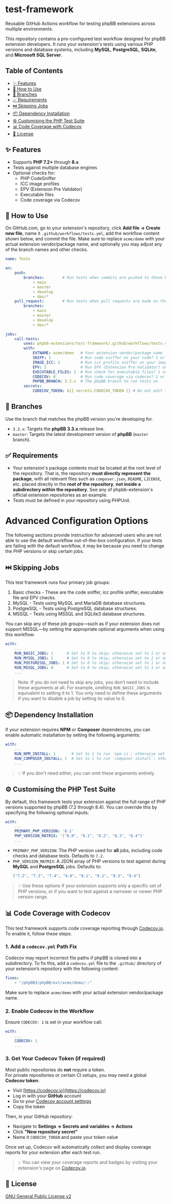 # test-framework

Reusable GitHub Actions workflow for testing phpBB extensions across multiple environments.

This repository contains a pre-configured test workflow designed for phpBB extension developers. It runs your extension's tests using various PHP versions and database systems, including **MySQL**, **PostgreSQL**, **SQLite**, and **Microsoft SQL Server**.

## Table of Contents

- [✨ Features](#-features)
- [🚀 How to Use](#-how-to-use)
- [🧪 Branches](#-branches)
- [✅ Requirements](#-requirements)
- [⏭️ Skipping Jobs](#️-skipping-jobs)
- [📦 Dependency Installation](#-dependency-installation)
- [⚙️ Customising the PHP Test Suite](#️-customising-the-php-test-suite)
- [📊 Code Coverage with Codecov](#-code-coverage-with-codecov)
- [📄 License](#-license)

## ✨ Features

- Supports **PHP 7.2+** through **8.x**
- Tests against multiple database engines
- Optional checks for:
  - PHP CodeSniffer
  - ICC image profiles
  - EPV (Extension Pre Validator)
  - Executable files
  - Code coverage via Codecov

## 🚀 How to Use

On GitHub.com, go to your extension's repository, click **Add file → Create new file**, name it `.github/workflows/tests.yml`, add the workflow content shown below, and commit the file. Make sure to replace `acme/demo` with your actual extension vendor/package name, and optionally you may adjust any of the branch names and other checks.

```yaml
name: Tests

on:
    push:
        branches:        # Run tests when commits are pushed to these branches in your repo
            - main
            - master
            - develop
            - dev/*
    pull_request:        # Run tests when pull requests are made on these branches in your repo
        branches:
            - main
            - master
            - develop
            - dev/*

jobs:
    call-tests:
        uses: phpbb-extensions/test-framework/.github/workflows/tests.yml@3.3.x  # Must match PHPBB_BRANCH
        with:
            EXTNAME: acme/demo   # Your extension vendor/package name
            SNIFF: 1             # Run code sniffer on your code? 1 or 0
            IMAGE_ICC: 1         # Run icc profile sniffer on your images? 1 or 0
            EPV: 1               # Run EPV (Extension Pre Validator) on your code? 1 or 0
            EXECUTABLE_FILES: 1  # Run check for executable files? 1 or 0
            CODECOV: 0           # Run code coverage via codecov? 1 or 0
            PHPBB_BRANCH: 3.3.x  # The phpBB branch to run tests on
        secrets:
            CODECOV_TOKEN: ${{ secrets.CODECOV_TOKEN }} # Do not edit this
```

## 🧪 Branches

Use the branch that matches the phpBB version you're developing for.

- `3.3.x`: Targets the **phpBB 3.3.x** release line.
- `master`: Targets the latest development version of **phpBB** (`master` branch).

## ✅ Requirements

- Your extension's package contents must be located at the root level of the repository. That is, the repository **must directly represent the package**, with all relevant files such as `composer.json`, `README`, `LICENSE`, etc. placed directly in the **root of the repository**, **not inside a subdirectory within the repository**. See any of phpbb-extension's official extension repositories as an example.
- Tests must be defined in your repository using PHPUnit.

# Advanced Configuration Options

The following sections provide instruction for advanced users who are not able to use the default workflow out-of-the-box configuration. If your tests are failing with the default workflow, it may be because you need to change the PHP versions or skip certain jobs.

## ⏭️ Skipping Jobs

This test framework runs four primary job groups:
1. Basic checks - These are the code sniffer, icc profile sniffer, executable file and EPV checks.
2. MySQL - Tests using MySQL and MariaDB database structures.
3. PostgreSQL - Tests using PostgreSQL database structures.
4. MSSQL - Tests using MSSQL and SQLite3 database structures.

You can skip any of these job groups—such as if your extension does not support MSSQL—by setting the appropriate optional arguments when using this workflow:

```yaml
with:
    ...
    RUN_BASIC_JOBS: 1      # Set to 0 to skip; otherwise set to 1 or omit
    RUN_MYSQL_JOBS: 1      # Set to 0 to skip; otherwise set to 1 or omit
    RUN_POSTGRESQL_JOBS: 1 # Set to 0 to skip; otherwise set to 1 or omit
    RUN_MSSQL_JOBS: 0      # Set to 0 to skip; otherwise set to 1 or omit
    ...
```

> Note: If you do not need to skip any jobs, you don’t need to include these arguments at all. For example, omitting `RUN_BASIC_JOBS` is equivalent to setting it to 1. You only need to define these arguments if you want to disable a job by setting its value to 0.

## 📦 Dependency Installation

If your extension requires **NPM** or **Composer** dependencies, you can enable automatic installation by setting the following arguments:

```yaml
with:
    ...
    RUN_NPM_INSTALL: 1       # Set to 1 to run `npm ci`; otherwise set to 0 or omit
    RUN_COMPOSER_INSTALL: 1  # Set to 1 to run `composer install`; otherwise set to 0 or omit
    ...
```

> 💡 If you don't need either, you can omit these arguments entirely.

## ⚙️ Customising the PHP Test Suite

By default, this framework tests your extension against the full range of PHP versions supported by phpBB (7.2 through 8.4). You can override this by specifying the following optional inputs:

```yaml
with:
    ...
    PRIMARY_PHP_VERSION: '8.1'
    PHP_VERSION_MATRIX: '["8.0", "8.1", "8.2", "8.3", "8.4"]'
    ...
```

- `PRIMARY_PHP_VERSION`: The PHP version used for **all** jobs, including code checks and database tests. Defaults to `7.2`.  
- `PHP_VERSION_MATRIX`: A JSON array of PHP versions to test against during **MySQL** and **PostgreSQL** jobs. Defaults to:
  ```json
  ["7.2", "7.3", "7.4", "8.0", "8.1", "8.2", "8.3", "8.4"]
  ```

> 💡 Use these options if your extension supports only a specific set of PHP versions, or if you want to test against a narrower or newer PHP version range.

## 📊 Code Coverage with Codecov

This test framework supports code coverage reporting through [Codecov.io](https://codecov.io). To enable it, follow these steps:

### 1. Add a `codecov.yml` Path Fix

Codecov may report incorrect file paths if phpBB is cloned into a subdirectory. To fix this, add a `codecov.yml` file to the `.github/` directory of your extension’s repository with the following content:

```yaml
fixes:
    - "/phpBB3/phpBB/ext/acme/demo/::"
```

Make sure to replace `acme/demo` with your actual extension vendor/package name.

### 2. Enable Codecov in the Workflow

Ensure `CODECOV: 1` is set in your workflow call:

```yaml
with:
    ...
    CODECOV: 1
    ...
```

### 3. Get Your Codecov Token (if required)

Most public repositories do **not** require a token.  
For private repositories or certain CI setups, you may need a global **Codecov token**:

- Visit [https://codecov.io](https://codecov.io)
- Log in with your **GitHub** account
- Go to your [Codecov account settings](https://app.codecov.io/account/token)
- Copy the token

Then, in your GitHub repository:

- Navigate to **Settings → Secrets and variables → Actions**
- Click **"New repository secret"**
- Name it `CODECOV_TOKEN` and paste your token value

Once set up, Codecov will automatically collect and display coverage reports for your extension after each test run.

> 💡 You can view your coverage reports and badges by visiting your extension's page on [Codecov.io](https://codecov.io).

## 📄 License

[GNU General Public License v2](license.txt)
